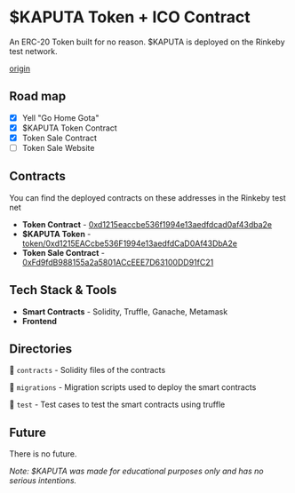 # $KAPUTA Token + ICO Contract

An ERC-20 Token built for no reason. $KAPUTA is deployed on the Rinkeby test network.

[origin](https://www.youtube.com/watch?v=lSpFnlOM5aw)

## Road map

- [x] Yell "Go Home Gota"
- [x] $KAPUTA Token Contract
- [x] Token Sale Contract
- [ ] Token Sale Website

## Contracts

You can find the deployed contracts on these addresses in the Rinkeby test net

- **Token Contract** - [0xd1215eaccbe536f1994e13aedfdcad0af43dba2e](https://rinkeby.etherscan.io/address/0xd1215eaccbe536f1994e13aedfdcad0af43dba2e)
- **$KAPUTA Token** - [token/0xd1215EACcbe536F1994e13aedfdCaD0Af43DbA2e](https://rinkeby.etherscan.io/token/0xd1215EACcbe536F1994e13aedfdCaD0Af43DbA2e)
- **Token Sale Contract** - [0xFd9fdB988155a2a5801ACcEEE7D63100DD91fC21](0xFd9fdB988155a2a5801ACcEEE7D63100DD91fC21)

## Tech Stack & Tools

- **Smart Contracts** - Solidity, Truffle, Ganache, Metamask
- **Frontend**

## Directories

📂 `contracts` - Solidity files of the contracts

📂 `migrations` - Migration scripts used to deploy the smart contracts

📂 `test` - Test cases to test the smart contracts using truffle

## Future

There is no future.

_Note: $KAPUTA was made for educational purposes only and has no serious intentions._
